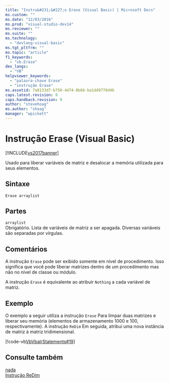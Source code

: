 ```yaml
---
title: "Instru&#231;&#227;o Erase (Visual Basic) | Microsoft Docs"
ms.custom: ""
ms.date: "12/03/2016"
ms.prod: "visual-studio-dev14"
ms.reviewer: ""
ms.suite: ""
ms.technology: 
  - "devlang-visual-basic"
ms.tgt_pltfrm: ""
ms.topic: "article"
f1_keywords: 
  - "vb.Erase"
dev_langs: 
  - "VB"
helpviewer_keywords: 
  - "palavra-chave Erase"
  - "instrução Erase"
ms.assetid: 7a8133d7-b750-4d74-8b66-ba1dd9778d4b
caps.latest.revision: 9
caps.handback.revision: 9
author: "stevehoag"
ms.author: "shoag"
manager: "wpickett"
---
```

# Instru&#231;&#227;o Erase (Visual Basic)
[!INCLUDE[vs2017banner](../../../csharp/includes/vs2017banner.md)]

Usado para liberar variáveis de matriz e desalocar a memória utilizada para seus elementos.  
  
## Sintaxe  
  
```  
Erase arraylist  
```  
  
## Partes  
 `arraylist`  
 Obrigatório.  Lista de variáveis de matriz a ser apagada.  Diversas variáveis são separadas por vírgulas.  
  
## Comentários  
 A instrução `Erase` pode ser exibido somente em nível de procedimento.  Isso significa que você pode liberar matrizes dentro de um procedimento mas não no nível de classe ou módulo.  
  
 A instrução `Erase` é equivalente ao atribuir `Nothing` a cada variável de matriz.  
  
## Exemplo  
 O exemplo a seguir utiliza a instrução `Erase` Para limpar duas matrizes e liberar seu memória \(elementos de armazenamento 1000 e 100, respectivamente\).  A instrução `ReDim` Em seguida, atribui uma nova instância de matriz à matriz tridimensional.  
  
 [!code-vb[VbVbalrStatements#19](../../../visual-basic/language-reference/statements/codesnippet/VisualBasic/erase-statement_1.vb)]  
  
## Consulte também  
 [nada](../../../visual-basic/language-reference/nothing.md)   
 [Instrução ReDim](../../../visual-basic/language-reference/statements/redim-statement.md)